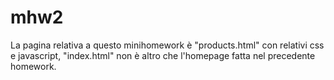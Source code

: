 # mhw2

La pagina relativa a questo minihomework è "products.html" con relativi css e javascript, "index.html" non è altro che l'homepage fatta nel precedente homework.
